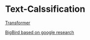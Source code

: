 # Text-Calssification

[Transformer](https://github.com/jyshin0926/Text-Calssification/blob/master/transformer_classification.ipynb)

[BigBird based on google research](https://github.com/jyshin0926/Text-Calssification/blob/master/google_research_bigbird_classification.ipynb)
